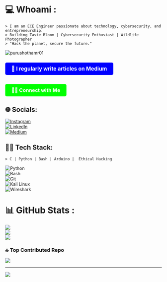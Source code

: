 
# 💻 Whoami :
```shell
> I am an ECE Engineer passionate about technology, cybersecurity, and entrepreneurship.
> Building Taste Bloom | Cybersecurity Enthusiast | Wildlife Photographer
> "Hack the planet, secure the future."
```
<p align="left"> <img src="https://komarev.com/ghpvc/?username=purushothamr01&label=Profile%20views&color=0e75b6&style=flat" alt="purushothamr01" /> </p>
<h3><a href="mailto:https://medium.com/@Purushothamr" style="display: inline-block; padding: 10px 20px; font-size: 17px; font-weight: bold; color: white; background-color: 	#0000ff; text-decoration: none; border-radius: 5px;">📝 I regularly write articles on Medium</a></h3>
<h2><a href="mailto:purushothamr242@gmail.com" style="display: inline-block; padding: 10px 20px; font-size: 16px; font-weight: bold; color: white; background-color: #00ff00; text-decoration: none; border-radius: 5px;">🕵️‍♂️ Connect with Me</a></h2>

## 🌐 Socials:
[![Instagram](https://img.shields.io/badge/Instagram-%23E4405F.svg?logo=Instagram&logoColor=white)](https://instagram.com/purushothamr_)  
[![LinkedIn](https://img.shields.io/badge/LinkedIn-%230077B5.svg?logo=linkedin&logoColor=white)](https://linkedin.com/in/purushothamr)  
[![Medium](https://img.shields.io/badge/Medium-12100E?logo=medium&logoColor=white)](https://medium.com/@Purushothamr)  

## 🏴‍☠️ Tech Stack:
```shell
> C | Python | Bash | Arduino |  Ethical Hacking
```
![Python](https://img.shields.io/badge/python-3670A0?style=plastic&logo=python&logoColor=ffdd54)  
![Bash](https://img.shields.io/badge/bash_script-%23121011.svg?style=plastic&logo=gnu-bash&logoColor=white)  
![Git](https://img.shields.io/badge/git-%23F05033.svg?style=plastic&logo=git&logoColor=white)  
![Kali Linux](https://img.shields.io/badge/Kali_Linux-557C94?style=plastic&logo=kali-linux&logoColor=white)  
![Wireshark](https://img.shields.io/badge/Wireshark-%231281C0.svg?style=plastic&logo=wireshark&logoColor=white)  

# 📊 GitHub Stats :
![](https://github-readme-stats.vercel.app/api?username=purushothamr01&theme=tokyonight&hide_border=false&include_all_commits=false&count_private=false)<br/>
![](https://github-readme-streak-stats.herokuapp.com/?user=purushothamr01&theme=tokyonight&hide_border=false)<br/>
![](https://github-readme-stats.vercel.app/api/top-langs/?username=purushothamr01&theme=tokyonight&hide_border=false&include_all_commits=false&count_private=false&layout=compact)


### 🔝 Top Contributed Repo
![](https://github-contributor-stats.vercel.app/api?username=purushothamr01&limit=5&theme=calm&combine_all_yearly_contributions=true)



---
[![](https://visitcount.itsvg.in/api?id=purushothamr01&icon=10&color=0)](https://visitcount.itsvg.in)

<!-- Dark Themed GitHub Profile by @Purushothamr -->
